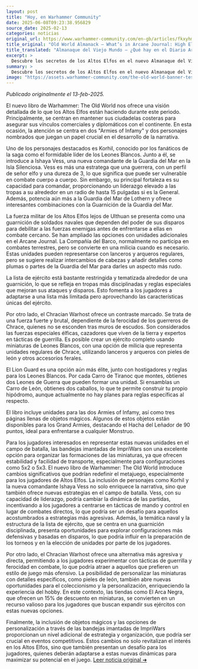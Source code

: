 ```yaml
---
layout: post
title: "Hoy, en Warhammer Community"
date: 2025-06-08T09:23:38.956829
source_date: 2025-02-13
categories: noticias
original_url: https://www.warhammer-community.com/en-gb/articles/fkxyhmsz/old-world-almanack-whats-in-arcane-journal-high-elf-realms/
title_original: "Old World Almanack – What’s in Arcane Journal: High Elf Realms? - Warhammer Community"
title_translated: "Almanaque del Viejo Mundo – ¿Qué hay en el Diario Arcano: Reinos de los Altos Elfos? - Comunidad Warhammer"
excerpt: >
  Descubre los secretos de los Altos Elfos en el nuevo Almanaque del Viejo Mundo, donde se desvela cómo esta enigmática raza mantiene sus fortalezas costeras para asegurar sus vínculos comerciales y diplomáticos. Este emocionante volumen nos transporta a través de la historia, desde la antigua alianza entre Elfos y Enanos hasta las actuales colonias élficas. Con personajes icónicos como Korhil y la nueva comandante Ishaya Vess, el libro ofrece una visión detallada de las fuerzas élficas en acción. Prepárate para explorar estrategias únicas y unidades especiales que redefinen el arte de la guerra en el universo de Warhammer.
summary: >
  Descubre los secretos de los Altos Elfos en el nuevo Almanaque del Viejo Mundo, donde se desvela cómo esta enigmática raza mantiene sus fortalezas costeras para asegurar sus vínculos comerciales y diplomáticos. Este emocionante volumen nos transporta a través de la historia, desde la antigua alianza entre Elfos y Enanos hasta las actuales colonias élficas. Con personajes icónicos como Korhil y la nueva comandante Ishaya Vess, el libro ofrece una visión detallada de las fuerzas élficas en acción. Prepárate para explorar estrategias únicas y unidades especiales que redefinen el arte de la guerra en el universo de Warhammer.
image: "https://assets.warhammer-community.com/the-old-world-banner-test.jpg"
---
```


*Publicado originalmente el 13-feb-2025.*

El nuevo libro de Warhammer: The Old World nos ofrece una visión detallada de lo que los Altos Elfos están haciendo durante este periodo. Principalmente, se centran en mantener sus ciudadelas costeras para asegurar sus vínculos comerciales y diplomáticos con el continente. En esta ocasión, la atención se centra en dos "Armies of Infamy" y dos personajes nombrados que juegan un papel crucial en el desarrollo de la narrativa.

Uno de los personajes destacados es Korhil, conocido por los fanáticos de la saga como el formidable líder de los Leones Blancos. Junto a él, se introduce a Ishaya Vess, una nueva comandante de la Guardia del Mar en la Isla Silenciosa. Vess es más una estratega que una guerrera, con un perfil de señor elfo y una dureza de 3, lo que significa que puede ser vulnerable en combate cuerpo a cuerpo. Sin embargo, su principal fortaleza es su capacidad para comandar, proporcionando un liderazgo elevado a las tropas a su alrededor en un radio de hasta 15 pulgadas si es la General. Además, potencia aún más a la Guardia del Mar de Lothern y ofrece interesantes combinaciones con la Guarnición de la Guardia del Mar.

La fuerza militar de los Altos Elfos lejos de Ulthuan se presenta como una guarnición de soldados navales que dependen del poder de sus disparos para debilitar a las fuerzas enemigas antes de enfrentarse a ellas en combate cercano. Se han ampliado las opciones con unidades adicionales en el Arcane Journal. La Compañía del Barco, normalmente no participa en combates terrestres, pero se convierte en una milicia cuando es necesario. Estas unidades pueden representarse con lanceros y arqueros regulares, pero se sugiere realizar intercambios de cabezas y añadir detalles como plumas o partes de la Guardia del Mar para darles un aspecto más rudo.

La lista de ejército está bastante restringida y tematizada alrededor de una guarnición, lo que se refleja en tropas más disciplinadas y reglas especiales que mejoran sus ataques y disparos. Esto fomenta a los jugadores a adaptarse a una lista más limitada pero aprovechando las características únicas del ejército.

Por otro lado, el Chracian Warhost ofrece un contraste marcado. Se trata de una fuerza fuerte y brutal, dependiente de la ferocidad de los guerreros de Chrace, quienes no se esconden tras muros de escudos. Son considerados las fuerzas especiales élficas, cazadores que viven de la tierra y expertos en tácticas de guerrilla. Es posible crear un ejército completo usando miniaturas de Leones Blancos, con una opción de milicia que representa unidades regulares de Chrace, utilizando lanceros y arqueros con pieles de león y otros accesorios ferales.

El Lion Guard es una opción aún más élite, junto con hostigadores y reglas para los Leones Blancos. Por cada Carro de Tiranoc que montes, obtienes dos Leones de Guerra que pueden formar una unidad. Si ensamblas un Carro de León, obtienes dos caballos, lo que te permite construir tu propio hipódromo, aunque actualmente no hay planes para reglas específicas al respecto.

El libro incluye unidades para las dos Armies of Infamy, así como tres páginas llenas de objetos mágicos. Algunos de estos objetos están disponibles para los Grand Armies, destacando el Hacha del Leñador de 90 puntos, ideal para enfrentarse a cualquier Monstruo.

Para los jugadores interesados en representar estas nuevas unidades en el campo de batalla, las bandejas imantadas de ImpriWars son una excelente opción para organizar las formaciones de las miniaturas, ya que ofrecen estabilidad y facilidad de transporte, especialmente para configuraciones como 5x2 o 5x3.
El nuevo libro de Warhammer: The Old World introduce cambios significativos que podrían redefinir el metajuego, especialmente para los jugadores de Altos Elfos. La inclusión de personajes como Korhil y la nueva comandante Ishaya Vess no solo enriquece la narrativa, sino que también ofrece nuevas estrategias en el campo de batalla. Vess, con su capacidad de liderazgo, podría cambiar la dinámica de las partidas, incentivando a los jugadores a centrarse en tácticas de mando y control en lugar de combates directos, lo que podría ser un desafío para aquellos acostumbrados a estrategias más agresivas. Además, la temática naval y la estructura de la lista de ejército, que se centra en una guarnición disciplinada, presenta oportunidades para explorar configuraciones más defensivas y basadas en disparos, lo que podría influir en la preparación de los torneos y en la elección de unidades por parte de los jugadores.

Por otro lado, el Chracian Warhost ofrece una alternativa más agresiva y directa, permitiendo a los jugadores experimentar con tácticas de guerrilla y ferocidad en combate, lo que podría atraer a aquellos que prefieren un estilo de juego más ofensivo. La posibilidad de personalizar las miniaturas con detalles específicos, como pieles de león, también abre nuevas oportunidades para el coleccionismo y la personalización, enriqueciendo la experiencia del hobby. En este contexto, las tiendas como El Arca Negra, que ofrecen un 15% de descuento en miniaturas, se convierten en un recurso valioso para los jugadores que buscan expandir sus ejércitos con estas nuevas opciones.

Finalmente, la inclusión de objetos mágicos y las opciones de personalización a través de las bandejas imantadas de ImpriWars proporcionan un nivel adicional de estrategia y organización, que podría ser crucial en eventos competitivos. Estos cambios no solo revitalizan el interés en los Altos Elfos, sino que también presentan un desafío para los jugadores, quienes deberán adaptarse a estas nuevas dinámicas para maximizar su potencial en el juego.
[Leer noticia original ➜](https://www.warhammer-community.com/en-gb/articles/fkxyhmsz/old-world-almanack-whats-in-arcane-journal-high-elf-realms/)
